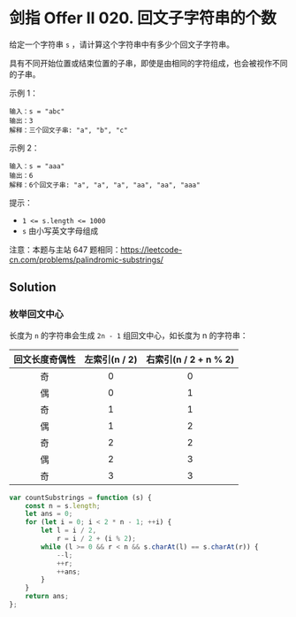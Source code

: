# 剑指 Offer II 020. 回文子字符串的个数

给定一个字符串 `s` ，请计算这个字符串中有多少个回文子字符串。

具有不同开始位置或结束位置的子串，即使是由相同的字符组成，也会被视作不同的子串。

示例 1：

```
输入：s = "abc"
输出：3
解释：三个回文子串: "a", "b", "c"
```

示例 2：

```
输入：s = "aaa"
输出：6
解释：6个回文子串: "a", "a", "a", "aa", "aa", "aaa"
```

提示：

-   `1 <= s.length <= 1000`
-   `s` 由小写英文字母组成

注意：本题与主站 647 题相同：https://leetcode-cn.com/problems/palindromic-substrings/

## Solution

### 枚举回文中心

长度为 `n` 的字符串会生成 `2n - 1` 组回文中心，如长度为 n 的字符串：

| 回文长度奇偶性 | 左索引(n / 2) | 右索引(n / 2 + n % 2) |
| :------------: | :-----------: | :-------------------: |
|       奇       |       0       |           0           |
|       偶       |       0       |           1           |
|       奇       |       1       |           1           |
|       偶       |       1       |           2           |
|       奇       |       2       |           2           |
|       偶       |       2       |           3           |
|       奇       |       3       |           3           |

```js
var countSubstrings = function (s) {
    const n = s.length;
    let ans = 0;
    for (let i = 0; i < 2 * n - 1; ++i) {
        let l = i / 2,
            r = i / 2 + (i % 2);
        while (l >= 0 && r < n && s.charAt(l) == s.charAt(r)) {
            --l;
            ++r;
            ++ans;
        }
    }
    return ans;
};
```
